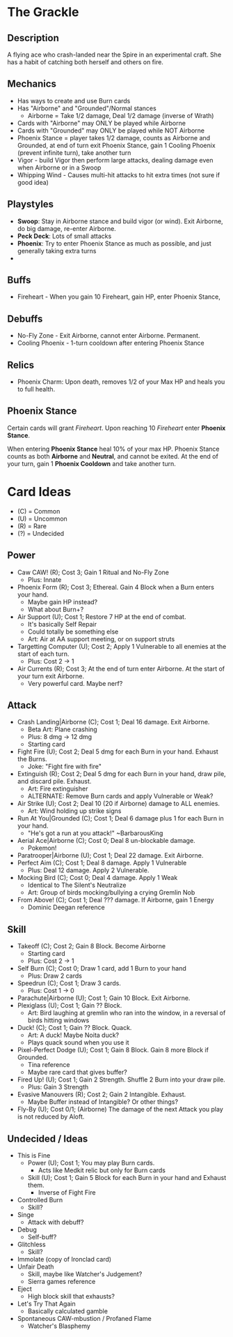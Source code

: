 # The Grackle

## Description
A flying ace who crash-landed near the Spire in an experimental craft.
She has a habit of catching both herself and others on fire.

## Mechanics
- Has ways to create and use Burn cards
- Has "Airborne" and "Grounded"/Normal stances
    - Airborne = Take 1/2 damage, Deal 1/2 damage (inverse of Wrath)
- Cards with "Airborne" may ONLY be played while Airborne
- Cards with "Grounded" may ONLY be played while NOT Airborne
- Phoenix Stance = player takes 1/2 damage, counts as Airborne and Grounded,
  at end of turn exit Phoenix Stance, gain 1 Cooling Phoenix (prevent infinite turn), take another turn
- Vigor - build Vigor then perform large attacks, dealing damage even when Airborne or in a Swoop
- Whipping Wind - Causes multi-hit attacks to hit extra times (not sure if good idea) 

## Playstyles
- **Swoop**: Stay in Airborne stance and build vigor (or wind). Exit Airborne, do big damage, re-enter Airborne.
- **Peck Deck**: Lots of small attacks
- **Phoenix**: Try to enter Phoenix Stance as much as possible, and just generally taking extra turns
- 

## Buffs
- Fireheart - When you gain 10 Fireheart, gain HP, enter Phoenix Stance, 

## Debuffs
- No-Fly Zone - Exit Airborne, cannot enter Airborne. Permanent.
- Cooling Phoenix - 1-turn cooldown after entering Phoenix Stance


## Relics
- Phoenix Charm: Upon death, removes 1/2 of your Max HP and heals you to full health.

## Phoenix Stance
Certain cards will grant *Fireheart*. Upon reaching 10 *Fireheart*
enter **Phoenix Stance**.

When entering **Phoenix Stance** heal 10% of your max HP. Phoenix Stance
counts as both **Airborne** and **Neutral**, and cannot be exited.
At the end of your turn, gain 1 **Phoenix Cooldown** and take another turn.

# Card Ideas

- (C) = Common
- (U) = Uncommon
- (R) = Rare
- (?) = Undecided

## Power
- Caw CAW! (R); Cost 3; Gain 1 Ritual and No-Fly Zone
    - Plus: Innate
- Phoenix Form (R); Cost 3; Ethereal. Gain 4 Block when a Burn enters your hand.
    - Maybe gain HP instead?
    - What about Burn+?
- Air Support (U); Cost 1; Restore 7 HP at the end of combat.
    - It's basically Self Repair
    - Could totally be something else
    - Art: Air at AA support meeting, or on support struts
- Targetting Computer (U); Cost 2; Apply 1 Vulnerable to all enemies at the start of each turn.
    - Plus: Cost 2 -> 1
- Air Currents (R); Cost 3; At the end of turn enter Airborne. At the start of your turn exit Airborne.
    - Very powerful card. Maybe nerf?

## Attack
- Crash Landing\|Airborne (C); Cost 1; Deal 16 damage. Exit Airborne.
    - Beta Art: Plane crashing
    - Plus: 8 dmg -> 12 dmg
    - Starting card
- Fight Fire (U); Cost 2; Deal 5 dmg for each Burn in your hand. Exhaust the Burns.
    - Joke: "Fight fire with fire"
- Extinguish (R); Cost 2; Deal 5 dmg for each Burn in your hand, draw pile, and
  discard pile. Exhaust.
    - Art: Fire extinguisher
    - ALTERNATE: Remove Burn cards and apply Vulnerable or Weak?
- Air Strike (U); Cost 2; Deal 10 (20 if Airborne) damage to ALL enemies.
    - Art: Wind holding up strike signs
- Run At You\|Grounded (C); Cost 1; Deal 6 damage plus 1 for each Burn in your hand.
    - "He's got a run at you attack!" ~BarbarousKing
- Aerial Ace\|Airborne (C); Cost 0; Deal 8 un-blockable damage.
    - Pokemon!
- Paratrooper\|Airborne (U); Cost 1; Deal 22 damage. Exit Airborne.
- Perfect Aim (C); Cost 1; Deal 8 damage. Apply 1 Vulnerable
    - Plus: Deal 12 damage. Apply 2 Vulnerable.
- Mocking Bird (C); Cost 0; Deal 4 damage. Apply 1 Weak
    - Identical to The Silent's Neutralize
    - Art: Group of birds mocking/bullying a crying Gremlin Nob
- From Above! (C); Cost 1; Deal ??? damage. If Airborne, gain 1 Energy
    - Dominic Deegan reference

## Skill
- Takeoff (C); Cost 2; Gain 8 Block. Become Airborne
    - Starting card
    - Plus: Cost 2 -> 1
- Self Burn (C); Cost 0; Draw 1 card, add 1 Burn to your hand
    - Plus: Draw 2 cards
- Speedrun (C); Cost 1; Draw 3 cards.
    - Plus: Cost 1 -> 0
- Parachute\|Airborne (U); Cost 1; Gain 10 Block. Exit Airborne.
- Plexiglass (U); Cost 1; Gain ?? Block.
    - Art: Bird laughing at gremlin who ran into the window, in a reversal of birds hitting windows
- Duck! (C); Cost 1; Gain ?? Block. Quack.
    - Art: A duck! Maybe Noita duck?
    - Plays quack sound when you use it
- Pixel-Perfect Dodge (U); Cost 1; Gain 8 Block. Gain 8 more Block if Grounded.
    - Tina reference
    - Maybe rare card that gives buffer?
- Fired Up! (U); Cost 1; Gain 2 Strength. Shuffle 2 Burn into your draw pile.
    - Plus: Gain 3 Strength
- Evasive Manouvers (R); Cost 2; Gain 2 Intangible. Exhaust.
    - Maybe Buffer instead of Intangible? Or other things?
- Fly-By (U); Cost 0/1; (Airborne) The damage of the next Attack you play is not reduced by Aloft. 

## Undecided / Ideas
- This is Fine
    - Power (U); Cost 1; You may play Burn cards.
        - Acts like Medkit relic but only for Burn cards
    - Skill (U); Cost 1; Gain 5 Block for each Burn in your hand and Exhaust them.
        - Inverse of Fight Fire
- Controlled Burn
    - Skill?
- Singe
    - Attack with debuff?
- Debug
    - Self-buff?
- Glitchless
    - Skill?
- Immolate (copy of Ironclad card)
- Unfair Death
    - Skill, maybe like Watcher's Judgement?
    - Sierra games reference
- Eject
    - High block skill that exhausts?
- Let's Try That Again
  - Basically calculated gamble
- Spontaneous CAW-mbustion / Profaned Flame
  - Watcher's Blasphemy
